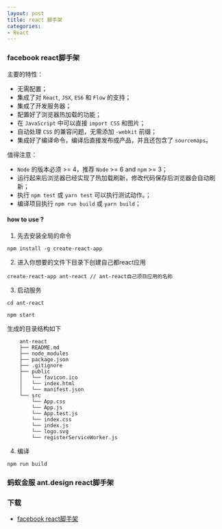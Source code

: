 ```yaml
---
layout: post
title: react 脚手架
categories:
- React
---
```


### facebook react脚手架

主要的特性：
* 无需配置；
* 集成了对 `React`, `JSX`, `ES6` 和 `Flow` 的支持；
* 集成了开发服务器；
* 配置好了浏览器热加载的功能；
* 在 `JavaScript` 中可以直接 `import CSS` 和图片；
* 自动处理 `CSS` 的兼容问题，无需添加 `-webkit` 前缀；
* 集成好了编译命令，编译后直接发布成产品，并且还包含了 `sourcemaps`。

值得注意：
* `Node` 的版本必须 >= 4，推荐 `Node` >= 6 and `npm` >= 3；
* 运行起来后浏览器已经实现了热加载刷新，修改代码保存后浏览器会自动刷新；
* 执行 `npm test` 或 `yarn test` 可以执行测试动作。；
* 编译项目执行 `npm run build` 或 `yarn build`；
<!--break-->

#### how to use ?
1. 先去安装全局的命令

```
npm install -g create-react-app
```

2. 进入你想要的文件下目录下创建自己都react应用

```
create-react-app ant-react // ant-react自己项目应用的名称
```

3. 启动服务

```
cd ant-react

npm start
```

生成的目录结构如下

```
    ant-react
    ├── README.md
    ├── node_modules
    ├── package.json
    ├── .gitignore
    ├── public
    │   └── favicon.ico
    │   └── index.html
    │   └── manifest.json
    └── src
        └── App.css
        └── App.js
        └── App.test.js
        └── index.css
        └── index.js
        └── logo.svg
        └── registerServiceWorker.js
```

4. 编译

```
npm run build
```

### 蚂蚁金服 ant.design react脚手架

### 下载
* [facebook react脚手架](https://github.com/facebookincubator/create-react-app)